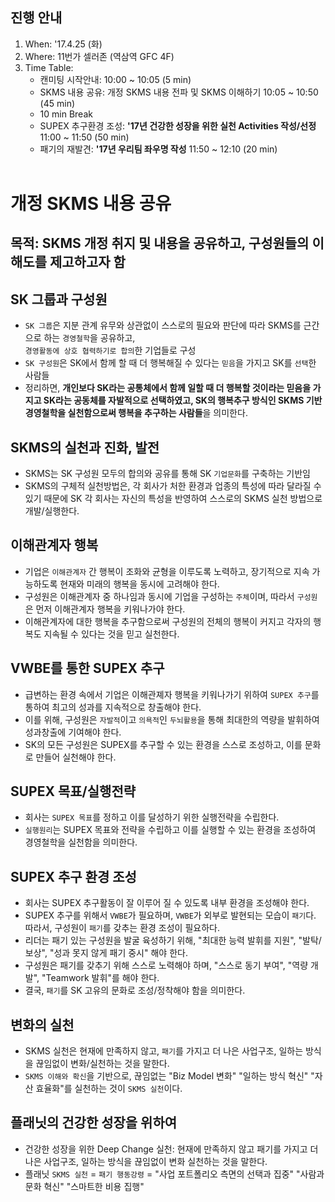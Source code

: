 ## 진행 안내

1. When: '17.4.25 (화)
2. Where: 11번가 셀러존 (역삼역 GFC 4F)
3. Time Table:
    - 캔미팅 시작안내: 10:00 ~ 10:05 (5 min)
    - SKMS 내용 공유: 개정 SKMS 내용 전파 및 SKMS 이해하기 10:05 ~ 10:50 (45 min)
    - 10 min Break
    - SUPEX 추구환경 조성: **'17년 건강한 성장을 위한 실천 Activities 작성/선정** 11:00 ~ 11:50 (50 min)
    - 패기의 재발견: **'17년 우리팀 좌우명 작성** 11:50 ~ 12:10 (20 min)
<br/><br/>

# 개정 SKMS 내용 공유
## 목적: SKMS 개정 취지 및 내용을 공유하고, 구성원들의 이해도를 제고하고자 함

## SK 그룹과 구성원
- `SK 그룹`은 지분 관계 유무와 상관없이 스스로의 필요와 판단에 따라 SKMS를 근간으로 하는 `경영철학`을 공유하고,<br/>`경영활동에 상호 협력하기로 합의`한 기업들로 구성
- `SK 구성원`은 SK에서 함께 할 때 더 행복해질 수 있다는 `믿음`을 가지고 SK를 `선택`한 사람들
- 정리하면, **개인보다 SK라는 공통체에서 함께 일할 때 더 행복할 것이라는 믿음을 가지고 SK라는 공동체를 자발적으로 선택하였고, SK의 행복추구 방식인 SKMS 기반 경영철학을 실천함으로써 행복을 추구하는 사람들**을 의미한다.

## SKMS의 실천과 진화, 발전
- SKMS는 SK 구성원 모두의 합의와 공유를 통해 SK `기업문화`를 구축하는 기반임
- SKMS의 구체적 실천방법은, 각 회사가 처한 환경과 업종의 특성에 따라 달라질 수 있기 때문에 SK 각 회사는 자신의 특성을 반영하여 스스로의 SKMS 실천 방법으로 개발/실행한다.

## 이해관계자 행복
- 기업은 `이해관계자` 간 행복이 조화와 균형을 이루도록 노력하고, 장기적으로 지속 가능하도록 현재와 미래의 행복을 동시에 고려해야 한다.
- 구성원은 이해관계자 중 하나임과 동시에 기업을 구성하는 `주체`이며, 따라서 `구성원`은 먼저 이해관계자 행복을 키워나가야 한다.
- 이해관계자에 대한 행복을 추구함으로써 구성원의 전체의 행복이 커지고 각자의 행복도 지속될 수 있다는 것을 믿고 실천한다.

## VWBE를 통한 SUPEX 추구
- 급변하는 환경 속에서 기업은 이해관졔자 행복을 키워나가기 위하여 `SUPEX 추구`를 통하여 최고의 성과를 지속적으로 창출해야 한다.
- 이를 위해, 구성원은 `자발적`이고 `의욕적`인 `두뇌활용`을 통해 최대한의 역량을 발휘하여 성과창출에 기여해야 한다.
- SK의 모든 구성원은 SUPEX를 추구할 수 있는 환경을 스스로 조성하고, 이를 문화로 만들어 실천해야 한다.

## SUPEX 목표/실행전략
- 회사는 `SUPEX 목표`를 정하고 이를 달성하기 위한 실행전략을 수립한다.
- `실행원리`는 SUPEX 목표와 전략을 수립하고 이를 실행할 수 있는 환경을 조성하여 경영철학을 실천함을 의미한다.

## SUPEX 추구 환경 조성
- 회사는 SUPEX 추구활동이 잘 이루어 질 수 있도록 내부 환경을 조성해야 한다.
- SUPEX 추구를 위해서 `VWBE`가 필요하며, `VWBE`가 외부로 발현되는 모습이 `패기`다. 따라서, 구성원이 `패기`를 갖추는 환경 조성이 필요하다.
- 리더는 패기 있는 구성원을 발굴 육성하기 위해, "최대한 능력 발휘를 지원", "발탁/보상", "성과 못지 않게 패기 중시" 해야 한다.
- 구성원은 패기를 갖추기 위해 스스로 노력해야 하며, "스스로 동기 부여", "역량 개발", "Teamwork 발휘"를 해야 한다.
- 결국, `패기`를 SK 고유의 문화로 조성/정착해야 함을 의미한다.

## 변화의 실천
- SKMS 실천은 현재에 만족하지 않고, `패기`를 가지고 더 나은 사업구조, 일하는 방식을 끊임없이 변화/실천하는 것을 말한다.
- `SKMS 이해와 확신`을 기반으로, 끊임없는 "Biz Model 변화" "일하는 방식 혁신" "자산 효율화"를 실천하는 것이 `SKMS 실천`이다.

## 플래닛의 건강한 성장을 위하여
- 건강한 성장을 위한 Deep Change 실천: 현재에 만족하지 않고 패기를 가지고 더 나은 사업구조, 일하는 방식을 끊임없이 변화 실천하는 것을 말한다.
- 플래닛 `SKMS 실천` = `패기 행동강령` = "사업 포트폴리오 측면의 선택과 집중" "사람과 문화 혁신" "스마트한 비용 집행"
